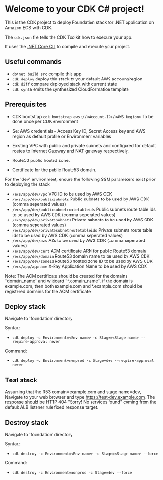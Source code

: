 # Welcome to your CDK C# project!

This is the CDK project to deploy Foundation stack for .NET application on Amazon ECS with CDK.

The `cdk.json` file tells the CDK Toolkit how to execute your app.

It uses the [.NET Core CLI](https://docs.microsoft.com/dotnet/articles/core/) to compile and execute your project.

## Useful commands

* `dotnet build src` compile this app
* `cdk deploy`       deploy this stack to your default AWS account/region
* `cdk diff`         compare deployed stack with current state
* `cdk synth`        emits the synthesized CloudFormation template

## Prerequisites 
* CDK bootstrap
   `cdk bootstrap aws://<Account-ID>/<AWS Region>` To be done once per CDK environment
* Set AWS credentials - Access Key ID, Secret Access key and AWS region as default profile or Environment variables

* Existing VPC with public and private subnets and configured for default routes to Internet Gateway and NAT gateway respectively.
* Route53 public hosted zone. 
* Certificate for the public Route53 domain. 

For the 'dev' environment, ensure the following SSM parameters exist prior to deploying the stack 

  * `/ecs/app/dev/vpc`                                VPC ID to be used by AWS CDK 
  * `/ecs/app/dev/publicsubnets`                      Public subnets to be used by AWS CDK (comma seperated values)
  * `/ecs/app/dev/publicsubnetroutetableids`          Public subnets route table ids to be used by AWS CDK (comma seperated values)
  * `/ecs/app/dev/privatesubnets`                     Private subnets to be used by AWS CDK (comma seperated values)
  * `/ecs/app/dev/privatesubnetroutetableids`         Private subnets route table ids to be used by AWS CDK (comma seperated values)
  * `/ecs/app/dev/azs`                                AZs to be used by AWS CDK (comma seperated values)
  * `/ecs/app/dev/cert`                               ACM certificate ARN for public Route53 domain 
  * `/ecs/app/dev/domain`                             Route53 domain name to be used by AWS CDK 
  * `/ecs/app/dev/zoneid`                             Route53 hosted zone ID to be used by AWS CDK 
  * `/ecs/app/appname`                                X-Ray Application Name to be used by AWS CDK 

Note: 
The ACM certificate should be created for the domains "domain_name" and wildcard "*.domain_name". 
If the domain is example.com, then both example.com and *.example.com should be registered domains for the ACM certificate.

## Deploy stack  

Navigate to 'foundation' directory

Syntax:
* `cdk deploy -c Environment=<Env name> -c Stage=<Stage name> --require-approval never` 

Command: 
* `cdk deploy -c Environment=nonprod -c Stage=dev --require-approval never` 

## Test stack 

Assuming that the R53 domain=example.com and stage name=dev,
Navigate to your web browser and type https://test-dev.example.com. The response should be HTTP 404 "Sorry! No services found" coming from the default ALB listener rule fixed response target.

## Destroy stack 

Navigate to 'foundation' directory

Syntax:
* `cdk destroy -c Environment=<Env name> -c Stage=<Stage name> --force` 

Command:
* `cdk destroy -c Environment=nonprod -c Stage=dev --force` 
